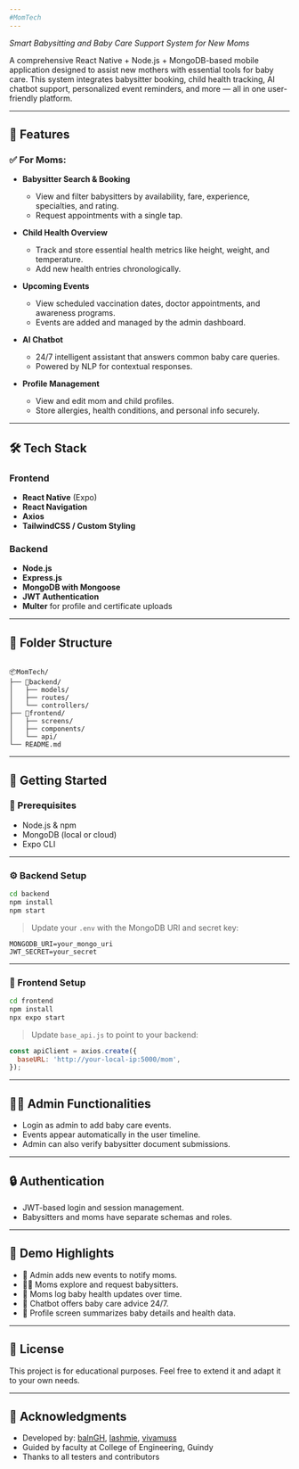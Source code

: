 ```yaml
---
#MomTech
---
```


*Smart Babysitting and Baby Care Support System for New Moms*

A comprehensive React Native + Node.js + MongoDB-based mobile application designed to assist new mothers with essential tools for baby care. This system integrates babysitter booking, child health tracking, AI chatbot support, personalized event reminders, and more — all in one user-friendly platform.

---

## 📱 Features

### ✅ For Moms:
- **Babysitter Search & Booking**
  - View and filter babysitters by availability, fare, experience, specialties, and rating.
  - Request appointments with a single tap.

- **Child Health Overview**
  - Track and store essential health metrics like height, weight, and temperature.
  - Add new health entries chronologically.

- **Upcoming Events**
  - View scheduled vaccination dates, doctor appointments, and awareness programs.
  - Events are added and managed by the admin dashboard.

- **AI Chatbot**
  - 24/7 intelligent assistant that answers common baby care queries.
  - Powered by NLP for contextual responses.

- **Profile Management**
  - View and edit mom and child profiles.
  - Store allergies, health conditions, and personal info securely.

---

## 🛠 Tech Stack

### Frontend
- **React Native** (Expo)
- **React Navigation**
- **Axios**
- **TailwindCSS / Custom Styling**

### Backend
- **Node.js**
- **Express.js**
- **MongoDB with Mongoose**
- **JWT Authentication**
- **Multer** for profile and certificate uploads

---

## 📂 Folder Structure

```

📦MomTech/
├── 📁backend/
│   ├── models/
│   ├── routes/
│   └── controllers/
├── 📁frontend/
│   ├── screens/
│   ├── components/
│   └── api/
└── README.md

````

---

## 🚀 Getting Started

### 🔧 Prerequisites

- Node.js & npm
- MongoDB (local or cloud)
- Expo CLI

---

### ⚙️ Backend Setup

```bash
cd backend
npm install
npm start
````

> Update your `.env` with the MongoDB URI and secret key:

```env
MONGODB_URI=your_mongo_uri
JWT_SECRET=your_secret
```

---

### 📲 Frontend Setup

```bash
cd frontend
npm install
npx expo start
```

> Update `base_api.js` to point to your backend:

```js
const apiClient = axios.create({
  baseURL: 'http://your-local-ip:5000/mom',
});
```

---

## 👩‍💼 Admin Functionalities

* Login as admin to add baby care events.
* Events appear automatically in the user timeline.
* Admin can also verify babysitter document submissions.

---

## 🔒 Authentication

* JWT-based login and session management.
* Babysitters and moms have separate schemas and roles.

---

## 🌟 Demo Highlights

* 📆 Admin adds new events to notify moms.
* 👩‍🍼 Moms explore and request babysitters.
* 🧒 Moms log baby health updates over time.
* 🤖 Chatbot offers baby care advice 24/7.
* 🙍 Profile screen summarizes baby details and health data.

---

## 📜 License

This project is for educational purposes. Feel free to extend it and adapt it to your own needs.

---

## 🙌 Acknowledgments

* Developed by: [balnGH](https://github.com/balnGH), [lashmie](https://github.com/lashmie), [vivamuss](https://github.com/vivamuss)
* Guided by faculty at College of Engineering, Guindy
* Thanks to all testers and contributors
